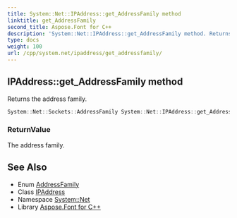 ```yaml
---
title: System::Net::IPAddress::get_AddressFamily method
linktitle: get_AddressFamily
second_title: Aspose.Font for C++
description: 'System::Net::IPAddress::get_AddressFamily method. Returns the address family in C++.'
type: docs
weight: 100
url: /cpp/system.net/ipaddress/get_addressfamily/
---
```

## IPAddress::get_AddressFamily method


Returns the address family.

```cpp
System::Net::Sockets::AddressFamily System::Net::IPAddress::get_AddressFamily()
```


### ReturnValue

The address family.

## See Also

* Enum [AddressFamily](../../../system.net.sockets/addressfamily/)
* Class [IPAddress](../)
* Namespace [System::Net](../../)
* Library [Aspose.Font for C++](../../../)

